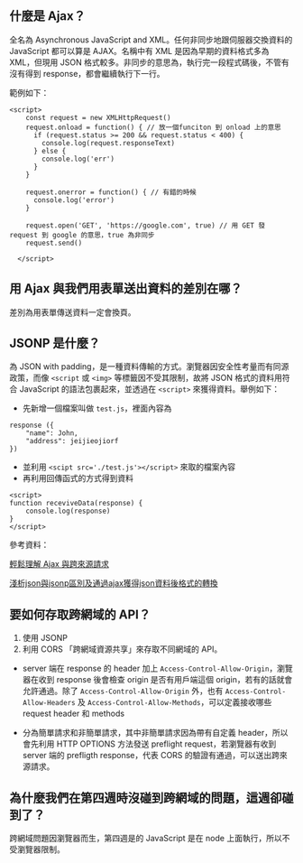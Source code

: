 ## 什麼是 Ajax？
全名為 Asynchronous JavaScript and XML。任何非同步地跟伺服器交換資料的 JavaScript 都可以算是 AJAX。名稱中有 XML 是因為早期的資料格式多為 XML，但現用 JSON 格式較多。非同步的意思為，執行完一段程式碼後，不管有沒有得到 response，都會繼續執行下一行。

範例如下：

```
<script>
    const request = new XMLHttpRequest()
    request.onload = function() { // 放一個funciton 到 onload 上的意思 
      if (request.status >= 200 && request.status < 400) {
        console.log(request.responseText)
      } else {
        console.log('err')
      }
    }

    request.onerror = function() { // 有錯的時候
      console.log('error')
    }

    request.open('GET', 'https://google.com', true) // 用 GET 發 request 到 google 的意思，true 為非同步
    request.send()

  </script>
```


## 用 Ajax 與我們用表單送出資料的差別在哪？
差別為用表單傳送資料一定會換頁。


## JSONP 是什麼？
為 JSON with padding，是一種資料傳輸的方式。瀏覽器因安全性考量而有同源政策，而像 `<script` 或 `<img>` 等標籤因不受其限制，故將 JSON 格式的資料用符合 JavaScript 的語法包裹起來，並透過在 `<script>` 來獲得資料。舉例如下：

* 先新增一個檔案叫做 `test.js`，裡面內容為

```
response ({
	"name": John,
	"address": jeijieojiorf
})
``` 
* 並利用 `<scipt src='./test.js'></script>` 來取的檔案內容
* 再利用回傳函式的方式得到資料

```
<script>
function receviveData(response) {
	console.log(response)
}
</script>
```

參考資料：

[輕鬆理解 Ajax 與跨來源請求](https://blog.techbridge.cc/2017/05/20/api-ajax-cors-and-jsonp/)

[淺析json與jsonp區別及通過ajax獲得json資料後格式的轉換](https://codertw.com/%E5%89%8D%E7%AB%AF%E9%96%8B%E7%99%BC/386085/)


## 要如何存取跨網域的 API？
1. 使用 JSONP
2. 利用 CORS 「跨網域資源共享」來存取不同網域的 API。

* server 端在 response 的 header 加上 `Access-Control-Allow-Origin`，瀏覽器在收到 response 後會檢查 origin 是否有用戶端這個 origin，若有的話就會允許通過。除了 `Access-Control-Allow-Origin` 外，也有 `Access-Control-Allow-Headers` 及 `Access-Control-Allow-Methods`，可以定義接收哪些 request header 和 methods

* 分為簡單請求和非簡單請求，其中非簡單請求因為帶有自定義 header，所以會先利用 HTTP OPTIONS 方法發送 preflight request，若瀏覽器有收到 server 端的 prefligth response，代表 CORS 的驗證有通過，可以送出跨來源請求。


## 為什麼我們在第四週時沒碰到跨網域的問題，這週卻碰到了？
跨網域問題因瀏覽器而生，第四週是的 JavaScript 是在 node 上面執行，所以不受瀏覽器限制。

